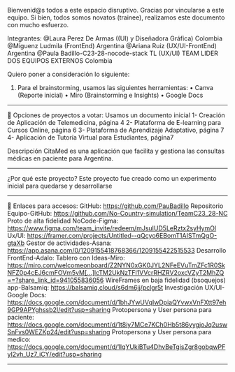 Bienvenid@s todos a este espacio disruptivo. Gracias por vincularse a este equipo. Si bien, todos somos novatos (trainee), realizamos este documento con mucho esfuerzo.



Integrantes:
@Laura Perez De Armas ((UI) y Diseñadora Gráfica) Colombia
@Miguenz Ludmila (FrontEnd) Argentina 
@Ariana Ruiz (UX/UI-FrontEnd) Argentina 
@Paula Badillo-C23-28-nocode-stack TL (UX/UI) TEAM LIDER DOS EQUIPOS EXTERNOS Colombia



Quiero poner a consideración lo siguiente:

1.	Para el brainstorming, usamos las siguientes herramientas:
•	Canva (Reporte inicial)
•	Miro (Brainstorming e Insights)
•	Google Docs


________________________________________



📝 Opciones de proyectos a votar:
Usamos un documento inicial 
1- Creación de Aplicación de Telemedicina, página 4
2- Plataforma de E-learning para Cursos Online, página 6
3- Plataforma de Aprendizaje Adaptativo, página 7
4- Aplicación de Tutoría Virtual para Estudiantes, página7 


Descripción
CitaMed es una aplicación que facilita y gestiona las consultas médicas en paciente para Argentina.

________________________________________

¿Por qué este proyecto?
Este proyecto fue creado como un experimento inicial para quedarse y desarrollarse



________________________________________


🔑 Enlaces para accesos:
GitHub: https://github.com/PauBadillo
Repositorio Equipo-GitHub: https://github.com/No-Country-simulation/TeamC23_28-NC
Proto de alta fidelidad NoCode-Figma: https://www.figma.com/team_invite/redeem/mJsuIUD5LeRztx2syHymOl
Ux/UI: https://framer.com/projects/Untitled--qQcyo6EBomT1AISTmQgO-gtaXb
Gestor de actividades-Asana: https://app.asana.com/0/1209155418768366/1209155422515533
Desarrollo FrontEnd-Adalo: 
Tablero con Ideas-Miro: https://miro.com/welcomeonboard/Z2NYN0xGK0JYL2NFeEVuTmZFc1R0SkNFZ0p4cEJ6cmFOVm5vM[…]lcTM2UkNzTFl1VVcrRHZRV2oxcVZyT2MhZQ==?share_link_id=941055836056
WireFrames en baja fidelidad (bsoquejos) app-Balsamiq: https://balsamiq.cloud/s6dm6jj/pclgr5t
Investigación UX/UI-Google Docs: https://docs.google.com/document/d/1bhJYwUVqIwDpiaQYvwxVnFXtt97eh9GP9APYghssb2I/edit?usp=sharing
Protopersona y User persona para paciente: 
https://docs.google.com/document/d/1t8iy7MCe7KCh0Hb5t86yygjoJq2uswSnFvs0WEZKp24/edit?usp=sharing
Protopersona y User persona para medico: https://docs.google.com/document/d/1IqYUkiBTu4DhvBeTgisZgr8gobqwPFyI2vh_Uz7_iCY/edit?usp=sharing
________________________________________

